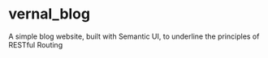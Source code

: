 # vernal_blog
A simple blog website, built with Semantic UI, to underline the principles of RESTful Routing 
